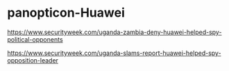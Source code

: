 # panopticon-Huawei

https://www.securityweek.com/uganda-zambia-deny-huawei-helped-spy-political-opponents

https://www.securityweek.com/uganda-slams-report-huawei-helped-spy-opposition-leader
